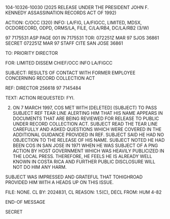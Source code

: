 104-10326-10030
(2025 RELEASE UNDER THE PRESIDENT JOHN F. KENNEDY ASSASSINATION RECORDS ACT OF 1992)

ACTION: C/OCC (320) INFO: LA/FIG, LA/FIGCC, LIMITED, MDSX, OCDORECORD, ODPD, ORMS/LA, FILE, C/LA/RB4, DC/LA/RB2 (3/W)

97 7175531 ASP PAGE 001 IN 7175531
TOR: 072251Z MAR 97 SJOS 36861
SECRET 072251Z MAR 97 STAFF
CITE SAN JOSE 36861

TO: PRIORITY DIRECTOR

FOR: LIMITED DISSEM CHIEF/OCC INFO LA/FIGCC

SUBJECT: RESULTS OF CONTACT WITH FORMER EMPLOYEE CONCERNING <JFK> <ASSASSINATION>RECORD COLLECTION ACT

REF: DIRECTOR 256618 97 7145484

TEXT: ACTION REQUESTED: FYI.

2. ON 7 MARCH 1997, COS MET WITH [DELETED] (SUBJECT) TO PASS SUBJECT REF TEAR LINE ALERTING HIM THAT HIS NAME APPEARS IN DOCUMENTS THAT ARE BEING REVIEWED FOR RELEASE TO PUBLIC UNDER <JFK ASSASSINATION>RECORD COLLECTION ACT. SUBJECT READ THE TEAR LINE CAREFULLY AND ASKED QUESTIONS WHICH WERE COVERED IN THE ADDITIONAL GUIDANCE PROVIDED IN REF. SUBJECT SAID HE HAD NO OBJECTION TO THE RELEASE OF HIS NAME. SUBJECT NOTED HE HAD BEEN COS IN SAN JOSE IN 1971 WHEN HE WAS SUBJECT OF A PNG ACTION BY HOST GOVERNMENT WHICH WAS HEAVILY PUBLICIZED IN THE LOCAL PRESS. THEREFORE, HE FEELS HE IS ALREADY WELL KNOWN IN COSTA RICA AND FURTHER PUBLIC DISCLOSURE WILL NOT DO HIM ANY HARM.

SUBJECT WAS IMPRESSED AND GRATEFUL THAT TOHIGHROAD PROVIDED HIM WITH A HEADS UP ON THIS ISSUE.

FILE: NONE. CL BY: 2024831, CL REASON: 1.5(C), DECL FROM: HUM 4-82

END-OF MESSAGE

SECRET
